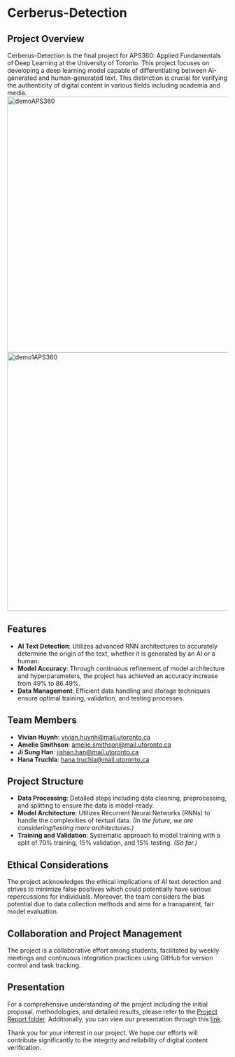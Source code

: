 # Cerberus-Detection

## Project Overview
Cerberus-Detection is the final project for APS360: Applied Fundamentals of Deep Learning at the University of Toronto. This project focuses on developing a deep learning model capable of differentiating between AI-generated and human-generated text. This distinction is crucial for verifying the authenticity of digital content in various fields including academia and media.
<img width="585" alt="demoAPS360" src="https://github.com/user-attachments/assets/5d884f77-24dd-4c75-9e2b-3bfbc973012e">
<img width="590" alt="demo1APS360" src="https://github.com/user-attachments/assets/d9c2c176-e9dd-4c6a-8e33-9dd5060a128c">

## Features
- **AI Text Detection**: Utilizes advanced RNN architectures to accurately determine the origin of the text, whether it is generated by an AI or a human.
- **Model Accuracy**: Through continuous refinement of model architecture and hyperparameters, the project has achieved an accuracy increase from 49% to 86.49%.
- **Data Management**: Efficient data handling and storage techniques ensure optimal training, validation, and testing processes.

## Team Members
- **Vivian Huynh**: vivian.huynh@mail.utoronto.ca
- **Amelie Smithson**: amelie.smithson@mail.utoronto.ca
- **Ji Sung Han**: jishan.han@mail.utoronto.ca
- **Hana Truchla**: hana.truchla@mail.utoronto.ca

## Project Structure
- **Data Processing**: Detailed steps including data cleaning, preprocessing, and splitting to ensure the data is model-ready.
- **Model Architecture**: Utilizes Recurrent Neural Networks (RNNs) to handle the complexities of textual data. *(In the future, we are considering/testing more architectures.)*
- **Training and Validation**: Systematic approach to model training with a split of 70% training, 15% validation, and 15% testing. *(So far.)*

## Ethical Considerations
The project acknowledges the ethical implications of AI text detection and strives to minimize false positives which could potentially have serious repercussions for individuals. Moreover, the team considers the bias potential due to data collection methods and aims for a transparent, fair model evaluation.

## Collaboration and Project Management
The project is a collaborative effort among students, facilitated by weekly meetings and continuous integration practices using GitHub for version control and task tracking.

## Presentation
For a comprehensive understanding of the project including the initial proposal, methodologies, and detailed results, please refer to the [Project Report folder](https://github.com/ji24077/Cerberus-Detection/tree/main/Project%20Report). Additionally, you can view our presentation through this [link]([https://drive.google.com/file/d/1xk9_HADRh7UxZSoV0xfHgHN6ERaDip86/view](https://youtu.be/YXJqIAogvww)).

Thank you for your interest in our project. We hope our efforts will contribute significantly to the integrity and reliability of digital content verification.
